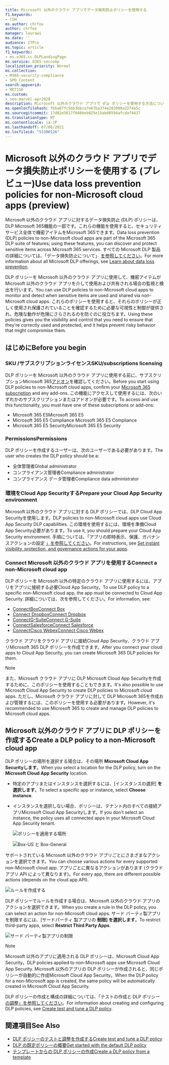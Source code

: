```yaml
---
title: Microsoft 以外のクラウド アプリでデータ損失防止ポリシーを使用する
f1.keywords:
- CSH
ms.author: chrfox
author: chrfox
manager: laurawi
ms.date: ''
audience: ITPro
ms.topic: article
f1_keywords:
- ms.o365.cc.DLPLandingPage
ms.service: O365-seccomp
localization_priority: Normal
ms.collection:
- M365-security-compliance
- SPO_Content
search.appverid:
- MET150
ms.custom:
- seo-marvel-apr2020
description: Microsoft 以外のクラウド アプリで dlp ポリシーを使用する方法について説明します。
ms.openlocfilehash: fbba87fc5bb3bbca7e67ba374e202098a22f4a5c
ms.sourcegitcommit: 17d82e5617f0466eb825e15ab88594afcdaf4437
ms.translationtype: MT
ms.contentlocale: ja-JP
ms.lasthandoff: 07/06/2021
ms.locfileid: "53300126"
---
```

# <a name="use-data-loss-prevention-policies-for-non-microsoft-cloud-apps-preview"></a><span data-ttu-id="9463e-103">Microsoft 以外のクラウド アプリでデータ損失防止ポリシーを使用する (プレビュー)</span><span class="sxs-lookup"><span data-stu-id="9463e-103">Use data loss prevention policies for non-Microsoft cloud apps (preview)</span></span>

<span data-ttu-id="9463e-104">Microsoft 以外のクラウド アプリに対するデータ損失防止 (DLP) ポリシーは、DLP Microsoft 365機能の一部です。これらの機能を使用すると、セキュリティ サービス全体で機密アイテムをMicrosoft 365できます。</span><span class="sxs-lookup"><span data-stu-id="9463e-104">Data loss prevention (DLP) policies to non-Microsoft cloud apps are part of the Microsoft 365 DLP suite of features; using these features, you can discover and protect sensitive items across Microsoft 365 services.</span></span> <span data-ttu-id="9463e-105">すべての Microsoft DLP 製品の詳細については、「データ損失防止について」 [を参照してください](dlp-learn-about-dlp.md)。</span><span class="sxs-lookup"><span data-stu-id="9463e-105">For more information about all Microsoft DLP offerings, see [Learn about data loss prevention](dlp-learn-about-dlp.md).</span></span>

<span data-ttu-id="9463e-106">DLP ポリシーを Microsoft 以外のクラウド アプリに使用して、機密アイテムが Microsoft 以外のクラウド アプリを介して使用および共有される場合の監視と検出を行います。</span><span class="sxs-lookup"><span data-stu-id="9463e-106">You can use DLP policies to non-Microsoft cloud apps to monitor and detect when sensitive items are used and shared via non-Microsoft cloud apps.</span></span> <span data-ttu-id="9463e-107">これらのポリシーを使用すると、それらのポリシーが正しく使用され保護されていることを確認するために必要な可視性と制御が提供され、危険な動作が危険にさらされるのを防ぐのに役立ちます。</span><span class="sxs-lookup"><span data-stu-id="9463e-107">Using these policies gives you the visibility and control that you need to ensure that they're correctly used and protected, and it helps prevent risky behavior that might compromise them.</span></span>

## <a name="before-you-begin"></a><span data-ttu-id="9463e-108">はじめに</span><span class="sxs-lookup"><span data-stu-id="9463e-108">Before you begin</span></span>

### <a name="skusubscriptions-licensing"></a><span data-ttu-id="9463e-109">SKU /サブスクリプションライセンス</span><span class="sxs-lookup"><span data-stu-id="9463e-109">SKU/subscriptions licensing</span></span>

<span data-ttu-id="9463e-110">DLP ポリシーを Microsoft 以外のクラウド アプリに使用する前に、サブスクリプションMicrosoft 365[アドオン](https://www.microsoft.com/microsoft-365/compare-microsoft-365-enterprise-plans?rtc=1)を確認してください。</span><span class="sxs-lookup"><span data-stu-id="9463e-110">Before you start using DLP policies to non-Microsoft cloud apps, confirm your [Microsoft 365 subscription](https://www.microsoft.com/microsoft-365/compare-microsoft-365-enterprise-plans?rtc=1) and any add-ons.</span></span> <span data-ttu-id="9463e-111">この機能にアクセスして使用するには、次のいずれかのサブスクリプションまたはアドオンが必要です。</span><span class="sxs-lookup"><span data-stu-id="9463e-111">To access and use this functionality, you must have one of these subscriptions or add-ons:</span></span>

- <span data-ttu-id="9463e-112">Microsoft 365 E5</span><span class="sxs-lookup"><span data-stu-id="9463e-112">Microsoft 365 E5</span></span>
- <span data-ttu-id="9463e-113">Microsoft 365 E5 Compliance </span><span class="sxs-lookup"><span data-stu-id="9463e-113">Microsoft 365 E5 Compliance</span></span>
- <span data-ttu-id="9463e-114">Microsoft 365 E5 Security</span><span class="sxs-lookup"><span data-stu-id="9463e-114">Microsoft 365 E5 Security</span></span>

### <a name="permissions"></a><span data-ttu-id="9463e-115">Permissions</span><span class="sxs-lookup"><span data-stu-id="9463e-115">Permissions</span></span>
<span data-ttu-id="9463e-116">DLP ポリシーを作成するユーザーは、次のユーザーである必要があります。</span><span class="sxs-lookup"><span data-stu-id="9463e-116">The user who creates the DLP policy should be a:</span></span>
- <span data-ttu-id="9463e-117">全体管理者</span><span class="sxs-lookup"><span data-stu-id="9463e-117">Global administrator</span></span>
- <span data-ttu-id="9463e-118">コンプライアンス管理者</span><span class="sxs-lookup"><span data-stu-id="9463e-118">Compliance administrator</span></span>
- <span data-ttu-id="9463e-119">コンプライアンス データ管理者</span><span class="sxs-lookup"><span data-stu-id="9463e-119">Compliance data administrator</span></span>

### <a name="prepare-your-cloud-app-security-environment"></a><span data-ttu-id="9463e-120">環境をCloud App Securityする</span><span class="sxs-lookup"><span data-stu-id="9463e-120">Prepare your Cloud App Security environment</span></span>

<span data-ttu-id="9463e-121">Microsoft 以外のクラウド アプリに対する DLP ポリシーでは、DLP Cloud App Securityを使用します。</span><span class="sxs-lookup"><span data-stu-id="9463e-121">DLP policies to non-Microsoft cloud apps use Cloud App Security DLP capabilities.</span></span> <span data-ttu-id="9463e-122">この環境を使用するには、環境を準備Cloud App Security必要があります。</span><span class="sxs-lookup"><span data-stu-id="9463e-122">To use it, you should prepare your Cloud App Security environment.</span></span> <span data-ttu-id="9463e-123">手順については、「アプリの即時表示、保護、ガバナンスアクションの設定 [」を参照してください](/cloud-app-security/getting-started-with-cloud-app-security#step-1-set-instant-visibility-protection-and-governance-actions-for-your-apps)。</span><span class="sxs-lookup"><span data-stu-id="9463e-123">For instructions, see [Set instant visibility, protection, and governance actions for your apps](/cloud-app-security/getting-started-with-cloud-app-security#step-1-set-instant-visibility-protection-and-governance-actions-for-your-apps).</span></span>

### <a name="connect-a-non-microsoft-cloud-app"></a><span data-ttu-id="9463e-124">Connect Microsoft 以外のクラウド アプリを使用する</span><span class="sxs-lookup"><span data-stu-id="9463e-124">Connect a non-Microsoft cloud app</span></span>

<span data-ttu-id="9463e-125">DLP ポリシーを Microsoft 以外の特定のクラウド アプリに使用するには、アプリをアプリに接続する必要Cloud App Security。</span><span class="sxs-lookup"><span data-stu-id="9463e-125">To use DLP policy to a specific non-Microsoft cloud app, the app must be connected to Cloud App Security.</span></span> <span data-ttu-id="9463e-126">詳細については、次を参照してください。</span><span class="sxs-lookup"><span data-stu-id="9463e-126">For information, see:</span></span>

- [<span data-ttu-id="9463e-127">ConnectBox</span><span class="sxs-lookup"><span data-stu-id="9463e-127">Connect Box</span></span>](/cloud-app-security/connect-box-to-microsoft-cloud-app-security)
- [<span data-ttu-id="9463e-128">Connect Dropbox</span><span class="sxs-lookup"><span data-stu-id="9463e-128">Connect Dropbox</span></span>](/cloud-app-security/connect-dropbox-to-microsoft-cloud-app-security)
- [<span data-ttu-id="9463e-129">ConnectG-Suite</span><span class="sxs-lookup"><span data-stu-id="9463e-129">Connect G-Suite</span></span>](/cloud-app-security/connect-google-apps-to-microsoft-cloud-app-security)
- [<span data-ttu-id="9463e-130">ConnectSalesforce</span><span class="sxs-lookup"><span data-stu-id="9463e-130">Connect Salesforce</span></span>](/cloud-app-security/connect-salesforce-to-microsoft-cloud-app-security)
- [<span data-ttu-id="9463e-131">ConnectCisco Webex</span><span class="sxs-lookup"><span data-stu-id="9463e-131">Connect Cisco Webex</span></span>](/cloud-app-security/connect-webex-to-microsoft-cloud-app-security)

<span data-ttu-id="9463e-132">クラウド アプリをクラウド アプリに接続Cloud App Security、クラウド アプリMicrosoft 365 DLP ポリシーを作成できます。</span><span class="sxs-lookup"><span data-stu-id="9463e-132">After you connect your cloud apps to Cloud App Security, you can create Microsoft 365 DLP policies for them.</span></span>

> [!NOTE]
> <span data-ttu-id="9463e-133">また、Microsoft クラウド アプリに DLP Microsoft Cloud App Securityを作成するために、このポリシーを使用することもできます。</span><span class="sxs-lookup"><span data-stu-id="9463e-133">It's also possible to use Microsoft Cloud App Security to create DLP policies to Microsoft cloud apps.</span></span> <span data-ttu-id="9463e-134">ただし、Microsoft クラウド アプリに対して DLP Microsoft 365を作成および管理するには、このポリシーを使用する必要があります。</span><span class="sxs-lookup"><span data-stu-id="9463e-134">However, it's recommended to use Microsoft 365 to create and manage DLP policies to Microsoft cloud apps.</span></span>

## <a name="create-a-dlp-policy-to-a-non-microsoft-cloud-app"></a><span data-ttu-id="9463e-135">Microsoft 以外のクラウド アプリに DLP ポリシーを作成する</span><span class="sxs-lookup"><span data-stu-id="9463e-135">Create a DLP policy to a non-Microsoft cloud app</span></span>

<span data-ttu-id="9463e-136">DLP ポリシーの場所を選択する場合は、その場所 **Microsoft Cloud App Securityします**。</span><span class="sxs-lookup"><span data-stu-id="9463e-136">When you select a location for the DLP policy, turn on the **Microsoft Cloud App Security** location.</span></span>

- <span data-ttu-id="9463e-137">特定のアプリまたはインスタンスを選択するには、[インスタンスの選択] **を選択します**。</span><span class="sxs-lookup"><span data-stu-id="9463e-137">To select a specific app or instance, select **Choose instance**.</span></span>
- <span data-ttu-id="9463e-138">インスタンスを選択しない場合、ポリシーは、テナント内のすべての接続アプリMicrosoft Cloud App Securityします。</span><span class="sxs-lookup"><span data-stu-id="9463e-138">If you don't select an instance, the policy uses all connected apps in your Microsoft Cloud App Security tenant.</span></span>

   ![ポリシーを適用する場所](../media/1-dlp-non-microsoft-cloud-app-choose-instance.png)

   ![Box-US と Box-General](../media/2-dlp-non-microsoft-cloud-app-box.png)

<span data-ttu-id="9463e-141">サポートされている Microsoft 以外のクラウド アプリごとにさまざまなアクションを選択できます。</span><span class="sxs-lookup"><span data-stu-id="9463e-141">You can choose various actions for every supported non-Microsoft cloud app.</span></span> <span data-ttu-id="9463e-142">アプリごとに異なるアクションがあります (クラウド アプリ API によって異なります)。</span><span class="sxs-lookup"><span data-stu-id="9463e-142">For every app, there are different possible actions (depends on the cloud app API).</span></span>

![ルールを作成する](../media/3-dlp-non-microsoft-cloud-app-create-rule.png)

<span data-ttu-id="9463e-144">DLP ポリシーでルールを作成する場合は、Microsoft 以外のクラウド アプリのアクションを選択できます。</span><span class="sxs-lookup"><span data-stu-id="9463e-144">When you create a rule in the DLP policy, you can select an action for non-Microsoft cloud apps.</span></span> <span data-ttu-id="9463e-145">サード パーティ製アプリを制限するには、[サードパーティ 製アプリの **制限] を選択します**。</span><span class="sxs-lookup"><span data-stu-id="9463e-145">To restrict third-party apps, select **Restrict Third Party Apps**.</span></span>

![サード パーティ製アプリの制限](../media/4-dlp-non-microsoft-cloud-app-restrict-third-party-apps.png)

> [!NOTE]
> <span data-ttu-id="9463e-147">Microsoft 以外のアプリに適用される DLP ポリシーは、Microsoft Cloud App Security。</span><span class="sxs-lookup"><span data-stu-id="9463e-147">DLP policies applied to non-Microsoft apps use Microsoft Cloud App Security.</span></span> <span data-ttu-id="9463e-148">Microsoft 以外のアプリの DLP ポリシーが作成されると、同じポリシーが自動的に作成Microsoft Cloud App Security。</span><span class="sxs-lookup"><span data-stu-id="9463e-148">When the DLP policy for a non-Microsoft app is created, the same policy will be automatically created in Microsoft Cloud App Security.</span></span>

<span data-ttu-id="9463e-149">DLP ポリシーの作成と構成の詳細については、「テストの作成と DLP ポリシー [の調整」を参照してください](./create-test-tune-dlp-policy.md)。</span><span class="sxs-lookup"><span data-stu-id="9463e-149">For information about creating and configuring DLP policies, see [Create test and tune a DLP policy](./create-test-tune-dlp-policy.md).</span></span>

## <a name="see-also"></a><span data-ttu-id="9463e-150">関連項目</span><span class="sxs-lookup"><span data-stu-id="9463e-150">See Also</span></span>

- [<span data-ttu-id="9463e-151">DLP ポリシーのテストと調整を作成する</span><span class="sxs-lookup"><span data-stu-id="9463e-151">Create test and tune a DLP policy</span></span>](./create-test-tune-dlp-policy.md)
- [<span data-ttu-id="9463e-152">DLP の既定ポリシーの概要</span><span class="sxs-lookup"><span data-stu-id="9463e-152">Get started with the default DLP policy</span></span>](./get-started-with-the-default-dlp-policy.md)
- [<span data-ttu-id="9463e-153">テンプレートからの DLP ポリシーの作成</span><span class="sxs-lookup"><span data-stu-id="9463e-153">Create a DLP policy from a template</span></span>](./create-a-dlp-policy-from-a-template.md)

